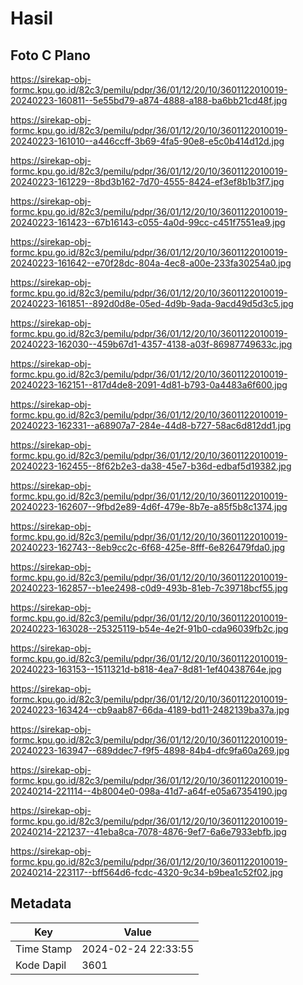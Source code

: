 # Hasil

## Foto C Plano

https://sirekap-obj-formc.kpu.go.id/82c3/pemilu/pdpr/36/01/12/20/10/3601122010019-20240223-160811--5e55bd79-a874-4888-a188-ba6bb21cd48f.jpg

https://sirekap-obj-formc.kpu.go.id/82c3/pemilu/pdpr/36/01/12/20/10/3601122010019-20240223-161010--a446ccff-3b69-4fa5-90e8-e5c0b414d12d.jpg

https://sirekap-obj-formc.kpu.go.id/82c3/pemilu/pdpr/36/01/12/20/10/3601122010019-20240223-161229--8bd3b162-7d70-4555-8424-ef3ef8b1b3f7.jpg

https://sirekap-obj-formc.kpu.go.id/82c3/pemilu/pdpr/36/01/12/20/10/3601122010019-20240223-161423--67b16143-c055-4a0d-99cc-c451f7551ea9.jpg

https://sirekap-obj-formc.kpu.go.id/82c3/pemilu/pdpr/36/01/12/20/10/3601122010019-20240223-161642--e70f28dc-804a-4ec8-a00e-233fa30254a0.jpg

https://sirekap-obj-formc.kpu.go.id/82c3/pemilu/pdpr/36/01/12/20/10/3601122010019-20240223-161851--892d0d8e-05ed-4d9b-9ada-9acd49d5d3c5.jpg

https://sirekap-obj-formc.kpu.go.id/82c3/pemilu/pdpr/36/01/12/20/10/3601122010019-20240223-162030--459b67d1-4357-4138-a03f-86987749633c.jpg

https://sirekap-obj-formc.kpu.go.id/82c3/pemilu/pdpr/36/01/12/20/10/3601122010019-20240223-162151--817d4de8-2091-4d81-b793-0a4483a6f600.jpg

https://sirekap-obj-formc.kpu.go.id/82c3/pemilu/pdpr/36/01/12/20/10/3601122010019-20240223-162331--a68907a7-284e-44d8-b727-58ac6d812dd1.jpg

https://sirekap-obj-formc.kpu.go.id/82c3/pemilu/pdpr/36/01/12/20/10/3601122010019-20240223-162455--8f62b2e3-da38-45e7-b36d-edbaf5d19382.jpg

https://sirekap-obj-formc.kpu.go.id/82c3/pemilu/pdpr/36/01/12/20/10/3601122010019-20240223-162607--9fbd2e89-4d6f-479e-8b7e-a85f5b8c1374.jpg

https://sirekap-obj-formc.kpu.go.id/82c3/pemilu/pdpr/36/01/12/20/10/3601122010019-20240223-162743--8eb9cc2c-6f68-425e-8fff-6e826479fda0.jpg

https://sirekap-obj-formc.kpu.go.id/82c3/pemilu/pdpr/36/01/12/20/10/3601122010019-20240223-162857--b1ee2498-c0d9-493b-81eb-7c39718bcf55.jpg

https://sirekap-obj-formc.kpu.go.id/82c3/pemilu/pdpr/36/01/12/20/10/3601122010019-20240223-163028--25325119-b54e-4e2f-91b0-cda96039fb2c.jpg

https://sirekap-obj-formc.kpu.go.id/82c3/pemilu/pdpr/36/01/12/20/10/3601122010019-20240223-163153--1511321d-b818-4ea7-8d81-1ef40438764e.jpg

https://sirekap-obj-formc.kpu.go.id/82c3/pemilu/pdpr/36/01/12/20/10/3601122010019-20240223-163424--cb9aab87-66da-4189-bd11-2482139ba37a.jpg

https://sirekap-obj-formc.kpu.go.id/82c3/pemilu/pdpr/36/01/12/20/10/3601122010019-20240223-163947--689ddec7-f9f5-4898-84b4-dfc9fa60a269.jpg

https://sirekap-obj-formc.kpu.go.id/82c3/pemilu/pdpr/36/01/12/20/10/3601122010019-20240214-221114--4b8004e0-098a-41d7-a64f-e05a67354190.jpg

https://sirekap-obj-formc.kpu.go.id/82c3/pemilu/pdpr/36/01/12/20/10/3601122010019-20240214-221237--41eba8ca-7078-4876-9ef7-6a6e7933ebfb.jpg

https://sirekap-obj-formc.kpu.go.id/82c3/pemilu/pdpr/36/01/12/20/10/3601122010019-20240214-223117--bff564d6-fcdc-4320-9c34-b9bea1c52f02.jpg


## Metadata

| Key        | Value               |
| ---------- | ------------------- |
| Time Stamp | 2024-02-24 22:33:55 |
| Kode Dapil | 3601                |



